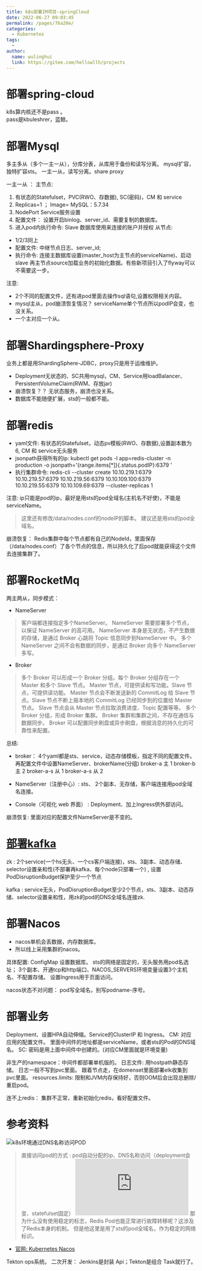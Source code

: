 ```yaml
---
title: k8s部署IM项目-springCloud
date: 2022-06-27 09:03:45
permalink: /pages/76a20e/
categories:
  - Kubernetes
tags:
  - 
author: 
  name: wulinghui
  link: https://gitee.com/hellowllh/projects
---
```

# 部署spring-cloud

k8s算内核还不是pass  。   
pass是kbuleshrer，蓝鲸。


# 部署Mysql
多主多从（多个一主一从），分库分表，从库用于备份和读写分离。
mysql扩容，独特扩容sts。  一主一从，读写分离。share proxy

一主一从 ： 
主节点: 
1. 有状态的Statefulset，PVC(RWO、存数据), SC(密码)，CM 和 service
2. Replicas=1  ； Image= MySQL：5.7.34
3. NodePort Service服务设置
4. 配置文件： 设置开启binlog、server_id、需要复制的数据库。
5. 进入pod内执行命令:  Slave 数据库使用来连接的账户并授权
从节点:
- 1/2/3同上
- 配置文件: 中继节点日志、server_id;
- 执行命令: 连接主数据库设置(master_host为主节点的serviceName)、启动 slave 
再主节点source加载业务的初始化数据。有些新项目引入了flyway可以不需要这一步。


注意: 
- 2个不同的配置文件，还有进pod里面去操作sql语句,设置权限相关内容。
- mysql主从，pod崩溃恢复情况？  serviceName单个节点所以podIP会变，也没关系。
- 一个主对应一个从。
# 部署Shardingsphere-Proxy
业务上都是用ShardingSphere-JDBC，proxy只是用于运维维护。
- Deployment无状态的、SC共用mysql，CM、Service用loadBalancer、PersistentVolumeClaim(RWM、存放jar)
- 崩溃恢复？？  无状态服务，崩溃也没关系。
- 数据库不能随便扩展，sts的一般都不能。
# 部署redis
- yaml文件: 有状态的Statefulset，动态pv模板(RWO、存数据),设置副本数为6, CM 和 service无头服务
- jsonpath获得所有的ip:  kubectl get pods -l app=redis-cluster -n production -o  jsonpath='{range.items[*]}{.status.podIP}:6379 '
- 执行集群命令: redis-cli --cluster create 10.10.219.1:6379 10.10.219.57:6379 10.10.219.56:6379  10.10.109.100:6379 10.10.219.55:6379 10.10.109.69:6379 --cluster-replicas 1

注意:  ip只能是pod的ip，最好是用sts的pod全域名(主机名不好使)，不能是serviceName。 
> 这里还有修改/data/nodes.conf的nodeIP的脚本。 建议还是用sts的pod全域名。

崩溃恢复： 
Redis集群中每个节点都有自己的NodeId，里面保存（/data/nodes.conf）了各个节点的信息，所以持久化了后pod就能获得这个文件去连接集群了。




# 部署RocketMq
两主两从，同步模式： 
- NameServer
> 客户端都连接指定多个NameServer。
> NameServer 需要部署多个节点，以保证 NameServer 的高可用。
> NameServer 本身是无状态，不产生数据的存储，是通过 Broker 心跳将 Topic 信息同步到NameServer 中。
> 多个 NameServer 之间不会有数据的同步，是通过 Broker 向多个 NameServer 多写。

- Broker
> 多个 Broker 可以形成一个 Broker 分组。每个 Broker 分组存在一个 Master 和多个 Slave 节点。
> Master 节点，可提供读和写功能。Slave 节点，可提供读功能。
> Master 节点会不断发送新的 CommitLog 给 Slave 节点。Slave 节点不断上报本地的
> CommitLog 已经同步到的位置给 Master 节点。
> Slave 节点会从 Master 节点拉取消费进度、Topic 配置等等。
> 多个 Broker 分组，形成 Broker 集群。
> Broker 集群和集群之间，不存在通信与数据同步。
> Broker 可以配置同步刷盘或异步刷盘，根据消息的持久化的可靠性来配置。

总结: 
- broker： 
4个yaml都是sts、service，动态存储模板，指定不同的配置文件。再配置文件中设置NameServer、brokerName(分组)
broker-a 主 1
broker-b 主 2
broker-a-s 从 1
broker-a-s 从 2

- NameServer（注册中心）:  sts、 2个副本、无存储，客户端连接用pod全域名连接。
- Console（可视化 web 界面） : Deployment、加上Ingress供外部访问。

崩溃恢复: 里面对应的配置文件NameServer是不变的。


# [部署kafka](https://www.jianshu.com/p/af79350a6ddb)
zk : 2个service(一个hs无头、一个cs客户端连接)，sts、3副本、动态存储、selector设置亲和性(不部署再kafka、每个node只部署一个) , 设置PodDisruptionBudget保护至少一个节点

kafka : service无头，PodDisruptionBudget至少2个节点，sts、3副本、动态存储、selector设置亲和性，用zk的pod的DNS全域名连接zk.


# 部署Nacos
- nacos单机会丢数据，内存数据库。
- 所以线上采用集群的nacos。

具体配置: 
ConfigMap 设置数据库。
sts的网络是固定的，无头服务用pod名选址； 3个副本、开通tcp和http端口、NACOS_SERVERS环境变量设置3个主机名、不配置存储。
设置Ingress用于页面访问。


nacos状态不对问题：  pod写全域名，别写podname-序号。


# 部署业务
Deployment、设置HPA自动伸缩。Service的ClusterIP 和 Ingress。
CM: 对应应用的配置文件。 里面中间件的地址都是serviceName，或者sts的Pod的DNS域名。
SC: 密码是用上面中间件中创建的。(对应CM里面就是环境变量)


非生产的namespace：中间件都部署单机版的。
日志文件: 用hostpath静态存储。  日志一般不写到pvc里面。    跟着节点走，在domenset里面部署elk收集到pvc里面。
resources.limits: 限制和JVM内存保持好，否则OOM后会出现总删除/重启pod。


连不上redis：  集群不正常，重新初始化redis，看好配置文件。


# 参考资料
![k8s环境通过DNS名称访问POD](https://blog.51cto.com/leejia/2584207?ivk_sa=1025922q)>  直接访问pod的方式 : pod自动分配的ip、DNS名称访问（deployment会变、statefulset固定）![在K8s上部署Redis集群的方法步骤](https://www.jb51.net/article/210827.htm)
> 那为什么没有使用稳定的标志，Redis Pod也能正常进行故障转移呢？这涉及了Redis本身的机制。
> 但是他这里是用了sts的pod全域名，作为稳定的网络标识。

- [官网: Kubernetes Nacos](https://nacos.io/zh-cn/docs/use-nacos-with-kubernetes.html)




Tekton    ops系统。  二次开发： Jenkins是封装 Api；Tekton是组合 Task就行了。




